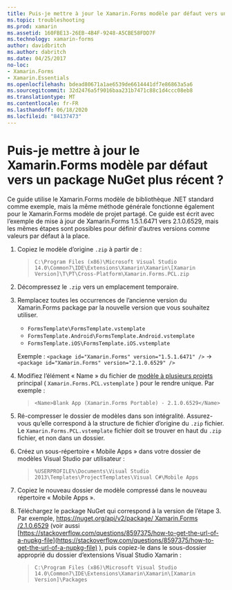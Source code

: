 ```yaml
---
title: Puis-je mettre à jour le Xamarin.Forms modèle par défaut vers un package NuGet plus récent ?
ms.topic: troubleshooting
ms.prod: xamarin
ms.assetid: 160FBE13-26EB-4B4F-9248-A5CBE58FDD7F
ms.technology: xamarin-forms
author: davidbritch
ms.author: dabritch
ms.date: 04/25/2017
no-loc:
- Xamarin.Forms
- Xamarin.Essentials
ms.openlocfilehash: bdead80671a1ae6539de6614441df7e86863a5a6
ms.sourcegitcommit: 32d2476a5f9016baa231b7471c88c1d4ccc08eb8
ms.translationtype: MT
ms.contentlocale: fr-FR
ms.lasthandoff: 06/18/2020
ms.locfileid: "84137473"
---
```

# <a name="can-i-update-the-xamarinforms-default-template-to-a-newer-nuget-package"></a>Puis-je mettre à jour le Xamarin.Forms modèle par défaut vers un package NuGet plus récent ?

Ce guide utilise le Xamarin.Forms modèle de bibliothèque .NET standard comme exemple, mais la même méthode générale fonctionne également pour le Xamarin.Forms modèle de projet partagé. Ce guide est écrit avec l’exemple de mise à jour de Xamarin.Forms 1.5.1.6471 vers 2.1.0.6529, mais les mêmes étapes sont possibles pour définir d’autres versions comme valeurs par défaut à la place.

1. Copiez le modèle d’origine `.zip` à partir de :

    > `C:\Program Files (x86)\Microsoft Visual Studio 14.0\Common7\IDE\Extensions\Xamarin\Xamarin\[Xamarin Version]\T\PT\Cross-Platform\Xamarin.Forms.PCL.zip`

2. Décompressez le `.zip` vers un emplacement temporaire.

3. Remplacez toutes les occurrences de l’ancienne version du Xamarin.Forms package par la nouvelle version que vous souhaitez utiliser.
    * `FormsTemplate\FormsTemplate.vstemplate`
    * `FormsTemplate.Android\FormsTemplate.Android.vstemplate`
    * `FormsTemplate.iOS\FormsTemplate.iOS.vstemplate`

    Exemple : `<package id="Xamarin.Forms" version="1.5.1.6471" />` -> `<package id="Xamarin.Forms" version="2.1.0.6529" />`

4. Modifiez l’élément « Name » du fichier de [modèle à plusieurs projets](https://msdn.microsoft.com/library/ms185308.aspx) principal ( `Xamarin.Forms.PCL.vstemplate` ) pour le rendre unique. Par exemple :

    > `<Name>Blank App (Xamarin.Forms Portable) - 2.1.0.6529</Name>`

5. Ré-compresser le dossier de modèles dans son intégralité. Assurez-vous qu’elle correspond à la structure de fichier d’origine du `.zip` fichier. Le `Xamarin.Forms.PCL.vstemplate` fichier doit se trouver en haut du `.zip` fichier, et non dans un dossier.

6. Créez un sous-répertoire « Mobile Apps » dans votre dossier de modèles Visual Studio par utilisateur :
    > `%USERPROFILE%\Documents\Visual Studio 2013\Templates\ProjectTemplates\Visual C#\Mobile Apps`

7. Copiez le nouveau dossier de modèle compressé dans le nouveau répertoire « Mobile Apps ».

8. Téléchargez le package NuGet qui correspond à la version de l’étape 3. Par exemple, [ https://nuget.org/api/v2/package/ Xamarin.Forms /2.1.0.6529](https://nuget.org/api/v2/package/Xamarin.Forms/2.1.0.6529) (voir aussi [https://stackoverflow.com/questions/8597375/how-to-get-the-url-of-a-nupkg-file](https://stackoverflow.com/questions/8597375/how-to-get-the-url-of-a-nupkg-file) ), puis copiez-le dans le sous-dossier approprié du dossier d’extensions Visual Studio Xamarin :
    > `C:\Program Files (x86)\Microsoft Visual Studio 14.0\Common7\IDE\Extensions\Xamarin\Xamarin\[Xamarin Version]\Packages`
